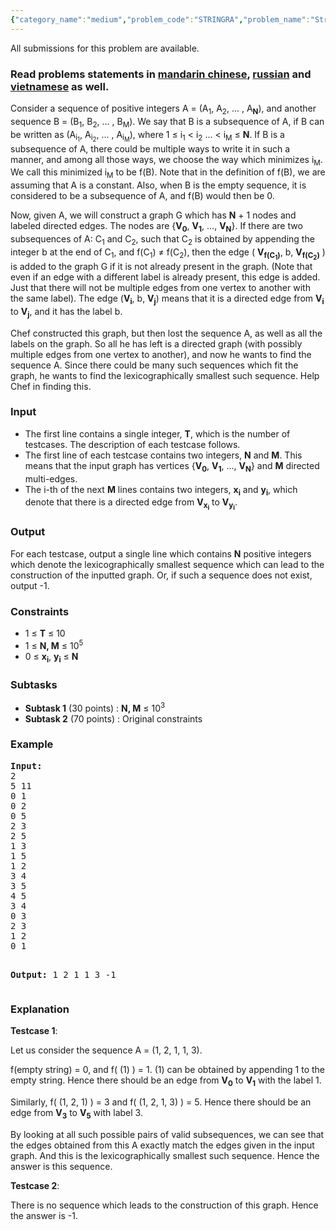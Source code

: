 ```yaml
---
{"category_name":"medium","problem_code":"STRINGRA","problem_name":"Strings and Graphs","languages_supported":{"0":"ADA","1":"ASM","2":"BASH","3":"BF","4":"C","5":"C99 strict","6":"CAML","7":"CLOJ","8":"CLPS","9":"CPP 4.3.2","10":"CPP 6.3","11":"CPP14","12":"CS2","13":"D","14":"ERL","15":"FORT","16":"FS","17":"GO","18":"HASK","19":"ICK","20":"ICON","21":"JAVA","22":"JS","23":"kotlin","24":"LISP clisp","25":"LISP sbcl","26":"LUA","27":"NEM","28":"NICE","29":"NODEJS","30":"PAS fpc","31":"PAS gpc","32":"PERL","33":"PERL6","34":"PHP","35":"PIKE","36":"PRLG","37":"PYPY","38":"PYTH","39":"PYTH 3.5","40":"RUBY","41":"rust","42":"SCALA","43":"SCM chicken","44":"SCM guile","45":"SCM qobi","46":"ST","47":"swift","48":"TCL","49":"TEXT","50":"WSPC"},"max_timelimit":2,"source_sizelimit":50000,"problem_author":"admin3","problem_tester":null,"date_added":"2-08-2017","tags":{"0":"ad","1":"admin3","2":"aug17","3":"easy","4":"greedy","5":"sorting"},"editorial_url":"https://discuss.codechef.com/problems/STRINGRA","time":{"view_start_date":1503048600,"submit_start_date":1503048600,"visible_start_date":1503048600,"end_date":1735669800},"layout":"problem"}
---
```

<span class="solution-visible-txt">All submissions for this problem are available.</span><h3>Read problems statements in <a target="_blank" 
href="http://www.codechef.com/download/translated/AUG17/mandarin/STRINGRA.pdf">mandarin chinese</a>, <a target="_blank" 
href="http://www.codechef.com/download/translated/AUG17/russian/STRINGRA.pdf">russian</a> and <a target="_blank" 
href="http://www.codechef.com/download/translated/AUG17/vietnamese/STRINGRA.pdf">vietnamese</a> as well.</h3>

<p>Consider a sequence of positive integers A = (A<sub>1</sub>, A<sub>2</sub>, ... , A<sub><b>N</b></sub>), and another sequence B = (B<sub>1</sub>, B<sub>2</sub>, ... , B<sub>M</sub>). We say that B is a subsequence of A, if B can be written as (A<sub>i<sub>1</sub></sub>, A<sub>i<sub>2</sub></sub>, ... , A<sub>i<sub>M</sub></sub>), where 1 ≤ i<sub>1</sub> < i<sub>2</sub> ... < i<sub>M</sub> ≤ <b>N</b>. If B is a subsequence of A, there could be multiple ways to write it in such a manner, and among all those ways, we choose the way which minimizes i<sub>M</sub>. We call this minimized i<sub>M</sub> to be f(B). Note that in the definition of f(B), we are assuming that A is a constant. Also, when B is the empty sequence, it is considered to be a subsequence of A, and f(B) would then be 0.</p>

<p>Now, given A, we will construct a graph G which has <b>N</b> + 1 nodes and labeled directed edges. The nodes are {<b>V<sub>0</sub></b>, <b>V<sub>1</sub></b>, ..., <b>V<sub>N</sub></b>}. If there are two subsequences of A: C<sub>1</sub> and C<sub>2</sub>, such that C<sub>2</sub> is obtained by appending the integer b at the end of C<sub>1</sub>, and f(C<sub>1</sub>) ≠ f(C<sub>2</sub>), then the edge ( <b>V<sub>f(C<sub>1</sub>)</sub></b>, b, <b>V<sub>f(C<sub>2</sub>)</sub></b> ) is added to the graph G if it is not already present in the graph. (Note that even if an edge with a different label is already present, this edge is added. Just that there will not be multiple edges from one vertex to another with the same label). The edge (<b>V<sub>i</sub></b>, b, <b>V<sub>j</sub></b>) means that it is a directed edge from <b>V<sub>i</sub></b> to <b>V<sub>j</sub></b>, and it has the label b.</p>

<p>Chef constructed this graph, but then lost the sequence A, as well as all the labels on the graph. So all he has left is a directed graph (with possibly multiple edges from one vertex to another), and now he wants to find the sequence A. Since there could be many such sequences which fit the graph, he wants to find the lexicographically smallest such sequence. Help Chef in finding this.</p>


<h3>Input</h3>
<ul>
<li>The first line contains a single integer, <b>T</b>, which is the number of testcases. The description of each testcase follows.</li>
<li>The first line of each testcase contains two integers, <b>N</b> and <b>M</b>. This means that the input graph has vertices {<b>V<sub>0</sub></b>, <b>V<sub>1</sub></b>, ..., <b>V<sub>N</sub></b>} and <b>M</b> directed multi-edges.</li>
<li>The i-th of the next <b>M</b> lines contains two integers, <b>x<sub>i</sub></b> and <b>y<sub>i</sub></b>, which denote that there is a directed edge from <b>V<sub>x<sub>i</sub></sub></b> to <b>V<sub>y<sub>i</sub></sub></b>.</li>
</ul>

<h3>Output</h3>
<p>For each testcase, output a single line which contains <b>N</b> positive integers which denote the lexicographically smallest sequence which can lead to the construction of the inputted graph. Or, if such a sequence does not exist, output -1.</p>

<h3>Constraints</h3>
<ul>
<li>1 ≤ <b>T</b> ≤ 10</li>
<li>1 ≤ <b>N, M</b> ≤ 10<sup>5</sup></li>
<li>0 ≤ <b>x<sub>i</sub></b>, <b>y<sub>i</sub></b> ≤ <b>N</b></li>
</ul>

<h3>Subtasks</h3>
<ul>
<li><b>Subtask 1</b> (30 points) : <b>N, M</b> ≤  10<sup>3</sup></li> 
<li><b>Subtask 2</b> (70 points) : Original constraints</li>
</ul>

<h3>Example</h3>
<pre><b>Input:</b>
2
5 11
0 1
0 2
0 5
2 3
2 5
1 3
1 5
1 2
3 4
3 5
4 5
3 4
0 3
2 3
1 2
0 1

<b>Output:</b>
1 2 1 1 3
-1
</pre>

<h3>Explanation</h3>
<p><b>Testcase 1</b>:</p>
<p>Let us consider the sequence A = (1, 2, 1, 1, 3).</p>
<p>f(empty string) = 0, and f( (1) ) = 1. (1) can be obtained by appending 1 to the empty string. Hence there should be an edge from <b>V<sub>0</sub></b> to <b>V<sub>1</sub></b> with the label 1.</p>
<p>Similarly, f( (1, 2, 1) ) = 3 and f( (1, 2, 1, 3) ) = 5. Hence there should be an edge from <b>V<sub>3</sub></b> to <b>V<sub>5</sub></b> with label 3.</p>
<p>By looking at all such possible pairs of valid subsequences, we can see that the edges obtained from this A exactly match the edges given in the input graph. And this is the lexicographically smallest such sequence. Hence the answer is this sequence.</p>

<p><b>Testcase 2</b>:</p>
<p>There is no sequence which leads to the construction of this graph. Hence the answer is -1.</p>